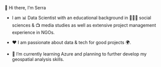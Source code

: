 👋 Hi there, I’m Serra

- I am 📊 Data Scientist with an educational background in 🧑‍🤝‍🧑 social sciences & 📺 media studies as well as extensive project management experience in NGOs.

- ❤️ I am passionate about data & tech for good projects 🌍.

- 🌱 I’m currently learning Azure and planning to further develop my geospatial analysis skills.

 
<!---
SerraBP/SerraBP is a ✨ special ✨ repository because its `README.md` (this file) appears on your GitHub profile.
You can click the Preview link to take a look at your changes.
--->
